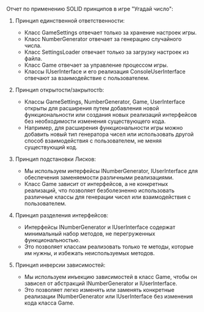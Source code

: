 Отчет по применению SOLID принципов в игре "Угадай число":

1. Принцип единственной ответственности:
   - Класс GameSettings отвечает только за хранение настроек игры.
   - Класс NumberGenerator отвечает за генерацию случайного числа.
   - Класс SettingsLoader отвечает только за загрузку настроек из файла.
   - Класс Game отвечает за управление процессом игры.
   - Классы IUserInterface и его реализация ConsoleUserInterface отвечают за взаимодействие с пользователем.
     
2. Принцип открытости/закрытостb:
     - Классы GameSettings, NumberGenerator, Game, UserInterface открыты для расширения путем добавления новой функциональности или создания новых реализаций интерфейсов без необходимости изменения существующего кода.
     - Например, для расширения функциональности игры можно добавить новый тип генератора чисел или использовать другой способ взаимодействия с пользователем, не меняя существующий код.
       
3. Принцип подстановки Лисков:
     - Мы используем интерфейсы INumberGenerator, IUserInterface для обеспечения заменяемости различными реализациями.
     - Класс Game зависит от интерфейсов, а не конкретных реализаций, что позволяет безболезненно использовать различные классы для генерации чисел или взаимодействия с пользователем.

4. Принцип разделения интерфейсов:
     - Интерфейсы INumberGenerator и IUserInterface содержат минимальный набор методов, не перегруженных функциональностью.
     - Это позволяет классам реализовать только те методы, которые им нужны, и избежать неиспользуемых методов.

5. Принцип инверсии зависимостей:
     - Мы используем инъекцию зависимостей в класс Game, чтобы он зависел от абстракций INumberGenerator и IUserInterface.
     - Это позволяет легко изменять или заменять конкретные реализации INumberGenerator или IUserInterface без изменения кода класса Game.
